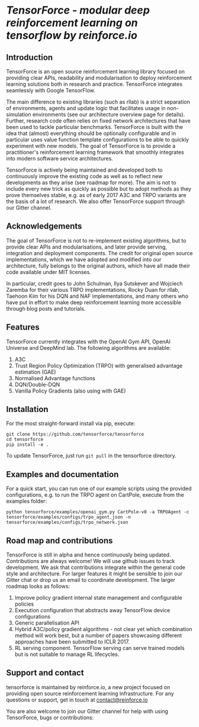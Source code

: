 # *TensorForce - modular deep reinforcement learning on tensorflow by reinforce.io*

## Introduction

TensorForce is an open source reinforcement learning library focused on providing clear APIs, readability and modularisation to deploy
reinforcement learning solutions both in research and practice. TensorForce integrates seamlessly with Google TensorFlow.

The main difference to existing libraries
(such as rllab) is a strict separation of environments, agents and update logic that facilitates usage in non-simulation
environments (see our architecture overview page for details). Further, research code often relies on fixed
network architectures that have been used to tackle particular benchmarks. TensorForce is built with the idea
that (almost) everything should be optionally configurable and in particular uses value function template configurations
to be able to quickly experiment with new models. The goal of TensorForce is to provide a practitioner's reinforcement
learning framework that smoothly integrates into modern software service architectures.

TensorForce is actively being maintained and developed both to continuously improve the existing code as well as to
reflect new developments as they arise (see roadmap for more). The aim is not to include every new trick as quickly as possible but to
adopt methods as they prove themselves stable, e.g. as of early 2017 A3C and TRPO variants are the basis of a lot
of research. We also offer TensorForce support through our Gitter channel.

## Acknowledgements

The goal of TensorForce is not to re-implement existing algorithms, but to provide clear APIs and modularisations,
and later provide serving, integration and deployment components. The credit for original open source implementations, which we have adopted and modified into our architecture,
fully belongs to the original authors, which have all made their code available under MIT licenses.

In particular, credit goes to John Schulman, Ilya Sutskever and Wojciech Zaremba for their
various TRPO implementations, Rocky Duan for rllab, Taehoon Kim for his DQN and NAF implementations, and many others
who have put in effort to make deep reinforcement learning more accessible through blog posts and tutorials.

## Features

TensorForce currently integrates with the OpenAI Gym API, OpenAI Universe and DeepMind lab. The following algorithms are available:
1. A3C
2. Trust Region Policy Optimization (TRPO) with generalised advantage estimation (GAE)
3. Normalised Advantage functions
4. DQN/Double-DQN
5. Vanilla Policy Gradients (also using with GAE)

## Installation

For the most straight-forward install via pip, execute:

```
git clone https://github.com/tensorforce/tensorforce
cd tensorforce
pip install -e .
```

To update TensorForce, just run ```git pull``` in the tensorforce directory.

## Examples and documentation

For a quick start, you can run one of our example scripts using the provided configurations, e.g. to
run the TRPO agent on CartPole, execute from the examples folder:

```
python tensorforce/examples/openai_gym.py CartPole-v0 -a TRPOAgent -c tensorforce/examples/configs/trpo_agent.json -n tensorforce/examples/configs/trpo_network.json
```

## Road map and contributions

TensorForce is still in alpha and hence continuously being updated. Contributions are always welcome! We will use github issues to track development.
We ask that contributions integrate within the general code style and architecture. For larger features it might be sensible
to join our Gitter chat or drop us an email to coordinate development. The larger roadmap looks as follows:

1. Improve policy gradient internal state management and configurable policies
2. Execution configuration that abstracts away TensorFlow device configurations
3. Generic parallelisation API
4. Hybrid A3C/policy gradient algorithms - not clear yet which combination method will work best, but a
number of papers showcasing different approaches have been submitted to ICLR 2017.
5. RL serving component. TensorFlow serving can serve trained models but is not suitable to manage RL lifecycles.

## Support and contact

tensorforce is maintained by reinforce.io, a new project focused on providing open source reinforcement learning
infrastructure. For any questions or support, get in touch at contact@reinforce.io

You are also welcome to join our Gitter channel for help with using TensorForce, bugs or contributions:
